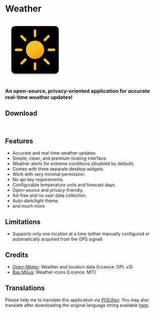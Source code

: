 # Weather

![Weather](app/src/main/res/mipmap-xxxhdpi/ic_launcher.png?raw=true)

### An open-source, privacy-oriented application for accurate real-time weather updates!

## Download
[<img src="https://play.google.com/intl/en_us/badges/images/generic/en-play-badge.png"
     alt=""
     height="80">](https://play.google.com/store/apps/details?id=in.NikhilKartha5.weatherwidget)

## Features
* Accurate and real-time weather updates.
* Simple, clean, and premium-looking interface.
* Weather alerts for extreme conditions (disabled by default).
* Comes with three separate desktop widgets.
* Work with very minimal permission.
* No api key requirements.
* Configurable temperature units and forecast days.
* Open-source and privacy-friendly.
* Ad-free and no user data collection.
* Auto-dark/light theme.
* and much more

## Limitations
* Supports only one location at a time (either manually configured or automatically acquired from the GPS signal)

## Credits
* [Open-Meteo](https://open-meteo.com/): Weather and location data (Licence: GPL v3)
* [Bas Milius](https://github.com/basmilius/weather-icons): Weather icons (Licence: MIT)

## Translations
Please help me to translate this application via [POEditor](https://poeditor.com/join/project/DV7W7CTUV0). You may also translate after downloading the original language string available [here](https://github.com/NikhilKartha5/Weather/blob/master/app/src/main/res/values/strings.xml).

